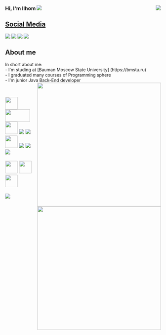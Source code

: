 ### Hi, I'm Ilhom  <img src="https://img.icons8.com/color/20/000000/instagram-verification-badge.png"/><a href="" target="_blank"> <img align="right" src="https://komarev.com/ghpvc/?username=NazirovJr"/>

<h2>Social Media</h2>
<a href="https://t.me/NJR_Ilhom" target="_blank"><img src="https://img.icons8.com/color/40/000000/telegram-app--v4.png"/></a>
<a href="https://www.linkedin.com/in/ilhomjon-nazirov-133a5a1b7" target="_blank"><img src="https://img.icons8.com/color/40/000000/linkedin-circled--v2.png"/></a>
<a href="https://vk.com/nazirovjr" target="_blank"><img src="https://img.icons8.com/color/40/000000/vk-circled.png"/></a>
<a href="https://www.instagram.com/nazirov_jr" target="_blank"><img src="https://img.icons8.com/color/40/000000/instagram-new--v1.png"/></a>

 
<h2>About me</h2> 
In short about me:
<br/>- I'm studing at [Bauman Moscow State University] (https://bmstu.ru)
<br/>- I graduated many courses of Programming sphere
<br/>- I'm junior Java Back-End developer 
      
<div>
<img width="400px" align="right" src="https://github-readme-stats.vercel.app/api?username=NazirovJr&theme=algolia&show_icons=true&hide_border=true&count_private=true&layout=compact" />  	
 <br/>
<img width="400px" align="right" src="https://github-readme-stats.vercel.app/api/top-langs/?username=NazirovJr&theme=algolia&count_private=true&hide=html&layout=compact" />  
</div>


<h2/>
<div>   
<img src = "https://media4.giphy.com/media/KzJkzjggfGN5Py6nkT/giphy.gif" width = "40px" height = "40px"> 
<img src = "https://media.giphy.com/media/kH1DBkPNyZPOk0BxrM/giphy.gif" width = "80px" height = "40px">

<a target="_blank" rel="noopener noreferrer" href="https://code.visualstudio.com/">
<img src = "https://media4.giphy.com/media/IdyAQJVN2kVPNUrojM/giphy.gif" width = "40px" height = "40px"></a> 
<a target="_blank" rel="noopener noreferrer" href="https://visualstudio.microsoft.com/ru/"><img src="https://img.icons8.com/fluency/42/000000/visual-studio-2019.png"/></a> 
 <a target="_blank" rel="noopener noreferrer" href="https://www.jetbrains.com/ru-ru/"><img src="https://img.icons8.com/color/40/000000/intellij-idea.png"/></a>  



 <img src = "https://media.giphy.com/media/LMt9638dO8dftAjtco/giphy.gif" width = "40px" height = "40px"> 
 <img src="https://img.icons8.com/nolan/40/java-coffee-cup-logo.png"/> 
 <img src="https://img.icons8.com/color/40/000000/c-plus-plus-logo.png"/> 
 <img src="https://img.icons8.com/color/40/000000/c-programming.png"/>


<a target="_blank" rel="noopener noreferrer" href="https://spring.io/"><img src = "https://media.giphy.com/media/cKQL1TXPeWeXdVpB45/giphy.gif" width = "40px" height = "40px"></a> 
<a target="_blank" rel="noopener noreferrer" href="https://ru.reactjs.org/"><img src = "https://media.giphy.com/media/eNAsjO55tPbgaor7ma/giphy.gif" width = "40px" height = "40px"></a> 
<a target="_blank" rel="noopener noreferrer" href="https://nodejs.org/en/"><img src = "https://media.giphy.com/media/kdFc8fubgS31b8DsVu/giphy.gif" width = "40px" height = "40px"></a>

<img src="https://img.icons8.com/fluency/45/000000/mysql-logo.png"/> 
</div> 
<!--
**NazirovJr/NazirovJr** is a ✨ _special_ ✨ repository because its `README.md` (this file) appears on your GitHub profile.

Here are some ideas to get you started:

- 🔭 I’m currently working on ...
- 🌱 I’m currently learning ...
- 👯 I’m looking to collaborate on ...
- 🤔 I’m looking for help with ...
- 💬 Ask me about ...
- 📫 How to reach me: ...
- 😄 Pronouns: ...
- ⚡ Fun fact: ...
-->
